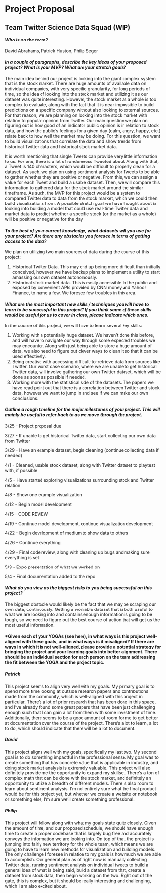 # Project Proposal
## Team Twitter Science Data Squad (WIP)

#### *Who is on the team?*
David Abrahams, Patrick Huston, Philip Seger

#### *In a couple of paragraphs, describe the key ideas of your proposed project?  What is your MVP?  What are your stretch goals?*

The main idea behind our project is looking into the giant complex system that is the stock market. There are huge amounts of available data on individual companies, with very specific granularity, for long periods of time, so the idea of looking into the stock market and utilizing it as our dataset was quite interesting. However, the stock market as a whole is too complex to evaluate, along with the fact that it is near impossible to build predictions on a specific company without also looking to external sources. For that reason, we are planning on looking into the stock market with relation to popular opinion from Twitter. Our main question we plan on figuring out is how good of an indicator public opinion is in relation to stock data, and how the public’s feelings for a given day (calm, angry, happy, etc.) relate back to how well the market may be doing. For this question, we want to build visualizations that correlate the data and show trends from historical Twitter data and historical stock market data.

It is worth mentioning that single Tweets can provide very little information to us. For one, there is a lot of randomness Tweeted about. Along with that, a Tweet is 140 characters, which would be difficult to properly clean for a dataset. As such, we plan on using sentiment analysis for Tweets to be able to gather whether they are positive or negative. From this, we can assign a value for each Tweet and build a usable dataset. Then, we will compare this information to gathered data for the stock market around the similar timeframe. As such, the MVP for this project would be a system to compared Twitter data to data from the stock market, which we could then build visualizations from. A possible stretch goal we have thought about is looking into building a model that could use real-time Twitter data and market data to predict whether a specific stock (or the market as a whole) will be positive or negative for the day.

#### *To the best of your current knowledge, what datasets will you use for your project?  Are there any obstacles you foresee in terms of getting access to the data?*

We plan on utilizing two main sources of data during the course of this project:

1. Historical Twitter Data. This may end up being more difficult than initially conceived, however we have backup plans to implement a utility to start amassing our own dataset autonomously. 
2. Historical stock market data. This is easily accessible to the public and exposed by convenient APIs provided by CNN money and Yahoo! Finance, to name a few. We foresee few troubles in this area. 

#### *What are the most important new skills / techniques you will have to learn to be successful in this project?  If you think some of these skills would be useful for us to cover in class, please indicate which ones.*

In the course of this project, we will have to learn several key skills:
1. Working with a potentially huge dataset. We haven’t done this before, and will have to navigate our way through some expected troubles we may encounter. Along with just being able to store a huge amount of data, we also need to figure out clever ways to clean it so that it can be used effectively. 
2. Being creative with accessing difficult-to-retrieve data from sources like Twitter. Our worst case scenario, where we are unable to get historical Twitter data, will involve gathering our own Twitter dataset, which will be done as soon as possible if needed.
3. Working more with the statistical side of the datasets. The papers we have read point out that there is a correlation between Twitter and stock data, however we want to jump in and see if we can make our own conclusions.

#### *Outline a rough timeline for the major milestones of your project.  This will mainly be useful to refer back to as we move through the project.*

3/25 - Project proposal due

3/27 - If unable to get historical Twitter data, start collecting our own data from Twitter

3/29 - Have an example dataset, begin cleaning (continue collecting data if needed)

4/1 - Cleaned, usable stock dataset, along with Twitter dataset to playtest with, if possible

4/5 - Have started exploring visualizations surrounding stock and Twitter relation

4/8 - Show one example visualization

4/12 - Begin model development

4/15 - CODE REVIEW

4/19 - Continue model development, continue visualization development

4/22 - Begin development of medium to show data to others

4/26 - Continue everything

4/29 - Final code review, along with cleaning up bugs and making sure everything is set

5/3 - Expo presentation of what we worked on

5/4 - Final documentation added to the repo

#### *What do you view as the biggest risks to you being successful on this project?*

The biggest obstacle would likely be the fact that we may be scraping our own data, continuously. Getting a workable dataset that is both useful to what we are looking into and contains enough information is going to be tough, so we need to figure out the best course of action that will get us the most useful information.

#### *Given each of your YOGAs (see here), in what ways is this project well-aligned with these goals, and in what ways is it misaligned?  If there are ways in which it is not well-aligned, please provide a potential strategy for bringing the project and your learning goals into better alignment.  There should be an individual section for each person on the team addressing the fit between the YOGA and the project topic.
##### Patrick

This project seems to align very well with my goals. My primary goal is to spend more time looking at outside research papers and contributions made from the community, which is well-aligned with this project in particular. There’s a lot of prior research that has been done in this space, and I’ve already found some great papers that have been just challenging enough such that I can gain a lot from them with some investment of time. Additionally, there seems to be a good amount of room for me to get better at documentation over the course of the project. There’s a lot to learn, a lot to do, which should indicate that there will be a lot to document. 

##### David

This project aligns well with my goals, specifically my last two. My second goal is to do something impactful in the professional sense. My goal was to create something that has concrete value that is applicable in industry, and doing stock market analysis is extremely valuable. This project will also definitely provide me the opportunity to expand my skillset. There’s a ton of complex math that can be done with the stock market, and definitely an opportunity to utilize a breadth of different models. There is also room to learn about sentiment analysis. I’m not entirely sure what the final product would be for this project yet, but whether we create a website or notebook or something else, I’m sure we’ll create something professional.

##### Philip

This project will follow along with what my goals state quite closely. Given the amount of time, and our proposed schedule, we should have enough time to create a proper codebase that is largely bug free and accurately conveys the information we are looking into. On top of that, the project is jumping into fairly new territory for the whole team, which means we are going to have to learn new methods for visualization and building models. The only challenge I foresee in relation to my goals is how much we are able to accomplish. Our general plan as of right now is manually collecting Twitter data, running sentiment analysis on individual tweets to build a general idea of what is being said, build a dataset from that, create a dataset from stock data, then begin working on the two. Right out of the gate, this is complex, but it should be really interesting and challenging, which I am also excited about. 
